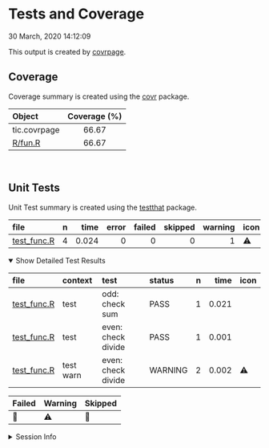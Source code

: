 Tests and Coverage
================
30 March, 2020 14:12:09

This output is created by
[covrpage](https://github.com/metrumresearchgroup/covrpage).

## Coverage

Coverage summary is created using the
[covr](https://github.com/r-lib/covr) package.

| Object                | Coverage (%) |
| :-------------------- | :----------: |
| tic.covrpage          |    66.67     |
| [R/fun.R](../R/fun.R) |    66.67     |

<br>

## Unit Tests

Unit Test summary is created using the
[testthat](https://github.com/r-lib/testthat)
package.

| file                                 | n |  time | error | failed | skipped | warning | icon |
| :----------------------------------- | -: | ----: | ----: | -----: | ------: | ------: | :--- |
| [test\_func.R](testthat/test_func.R) | 4 | 0.024 |     0 |      0 |       0 |       1 | ⚠️   |

<details open>

<summary> Show Detailed Test Results
</summary>

| file                                     | context   | test               | status  | n |  time | icon |
| :--------------------------------------- | :-------- | :----------------- | :------ | -: | ----: | :--- |
| [test\_func.R](testthat/test_func.R#)    | test      | odd: check sum     | PASS    | 1 | 0.021 |      |
| [test\_func.R](testthat/test_func.R#)    | test      | even: check divide | PASS    | 1 | 0.001 |      |
| [test\_func.R](testthat/test_func.R#L22) | test warn | even: check divide | WARNING | 2 | 0.002 | ⚠️   |

| Failed | Warning | Skipped |
| :----- | :------ | :------ |
| 🛑      | ⚠️      | 🔶       |

</details>

<details>

<summary> Session Info
</summary>

| Field    | Value                         |                                                                                                                                                                                                                                  |
| :------- | :---------------------------- | -------------------------------------------------------------------------------------------------------------------------------------------------------------------------------------------------------------------------------- |
| Version  | R version 3.6.2 (2017-01-27)  |                                                                                                                                                                                                                                  |
| Platform | x86\_64-pc-linux-gnu (64-bit) | <a href="https://travis-ci.org/ropenscilabs/tic.covrpage/jobs/668779357" target="_blank"><span title="Built on Travis">![](https://github.com/metrumresearchgroup/covrpage/blob/master/inst/logo/travis.png?raw=true)</span></a> |
| Running  | Ubuntu 16.04.6 LTS            |                                                                                                                                                                                                                                  |
| Language | en\_US                        |                                                                                                                                                                                                                                  |
| Timezone | UTC                           |                                                                                                                                                                                                                                  |

| Package  | Version |
| :------- | :------ |
| testthat | 2.3.2   |
| covr     | 3.5.0   |
| covrpage | 0.0.70  |

</details>

<!--- Final Status : skipped/warning --->
